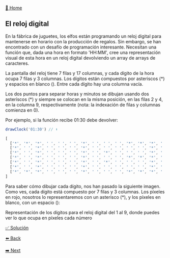 [🏡 Home](https://github.com/jcuencagento/JCG-adventJS)

## El reloj digital

En la fábrica de juguetes, los elfos están programando un reloj digital para mantenerse en horario con la producción de regalos. 
Sin embargo, se han encontrado con un desafío de programación interesante. 
Necesitan una función que, dada una hora en formato 'HH:MM', cree una representación visual de esta hora en un reloj 
digital devolviendo un array de arrays de caracteres.

La pantalla del reloj tiene 7 filas y 17 columnas, y cada dígito de la hora ocupa 7 filas y 3 columnas. 
Los dígitos están compuestos por asteriscos (*) y espacios en blanco (). Entre cada dígito hay una columna vacía.

Los dos puntos para separar horas y minutos se dibujan usando dos asteríscos (*) y siempre se colocan en la misma posición, 
en las filas 2 y 4, en la columna 9, respectivamente (nota: la indexación de filas y columnas comienza en 0).

Por ejemplo, si la función recibe 01:30 debe devolver:

```javascript
drawClock('01:30') // ⬇️

[
  ['*', '*', '*', ' ', ' ', ' ', '*', ' ', ' ', ' ', '*', '*', '*', ' ', '*', '*', '*'],
  ['*', ' ', '*', ' ', ' ', ' ', '*', ' ', ' ', ' ', ' ', ' ', '*', ' ', '*', ' ', '*'],
  ['*', ' ', '*', ' ', ' ', ' ', '*', ' ', '*', ' ', ' ', ' ', '*', ' ', '*', ' ', '*'],
  ['*', ' ', '*', ' ', ' ', ' ', '*', ' ', ' ', ' ', '*', '*', '*', ' ', '*', ' ', '*'],
  ['*', ' ', '*', ' ', ' ', ' ', '*', ' ', '*', ' ', ' ', ' ', '*', ' ', '*', ' ', '*'],
  ['*', ' ', '*', ' ', ' ', ' ', '*', ' ', ' ', ' ', ' ', ' ', '*', ' ', '*', ' ', '*'],
  ['*', '*', '*', ' ', ' ', ' ', '*', ' ', ' ', ' ', '*', '*', '*', ' ', '*', '*', '*']
]
```

Para saber cómo dibujar cada dígito, nos han pasado la siguiente imagen. 
Como ves, cada dígito está compuesto por 7 filas y 3 columnas. 
Los píxeles en rojo, nosotros lo representaremos con un asterisco (*), y los píxeles en blanco, con un espacio ():

Representación de los dígitos para el reloj digital del 1 al 9, donde puedes ver lo que ocupa en píxeles cada número


[✅ Solución](https://github.com/jcuencagento/JCG-adventJS/blob/master/challenges/december_18.js)


[⬅️ Back](https://github.com/jcuencagento/JCG-adventJS/blob/master/challenges/december_17.md)


[➡️ Next](https://github.com/jcuencagento/JCG-adventJS/blob/master/challenges/december_19.md)
